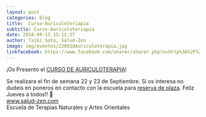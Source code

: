 ```yaml
---
layout: post
categories: blog
title:  Curso-Auriculoteriapia
subtitle: Curso-Auriculoteriapia
date: 2018-09-13 15:11:27
author: Txiki Soto, Salud-Zen
image: img/eventos/220918Auriculoterapia.jpg
linkfacebook: https://www.facebook.com/sharer/sharer.php?u=http%3A%2F%2Fwww.salud-zen.com%2Fblog%2F2018%2F09%2F13%2Fcurso-acuriculoterapia.html&amp;src=sdkpreparse
---
```

¡Os Presento el [CURSO DE AURICULOTERAPIA][auriculoteriapia]!

Se realizara el fin de semana 22 y 23 de Septiembre.
Si os interesa no dudeis en poneros en contacto con la escuela para <a href="mailto:estilodevida@salud-zen.com?Subject=Curso de Auriculoterapia-Reserva de Plaza&body=%0A%0A Me gustaría reservar una plaza para el curso de auriculoteriapia (22 y 23 de  Septiembre'18). Mis datos Personales son:%0A%0A   -Nombre:%0A%0A   -Apellidos:%0A%0A   -Fecha de nacimiento:%0A%0A   -Teléfono:%0A%0A    -Correo Electrónico:%0A%0A">reserva de plaza</a>.
Feliz Jueves a todos!! 🤗  
www.salud-zen.com  
Escuela de Terapias Naturales y Artes Orientales

[auriculoteriapia]:{{site.url}}{{site.baseurl}}/evento/2018/09/22/curso-auriculoterapia.html
